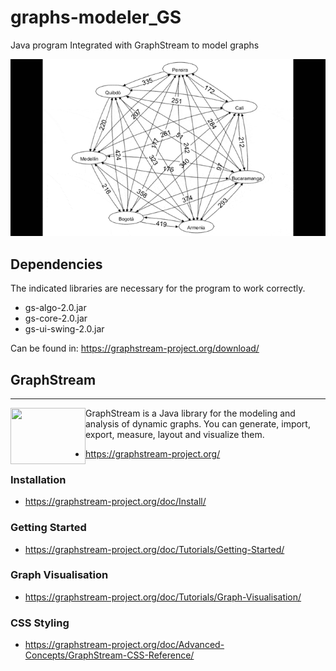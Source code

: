 # graphs-modeler_GS
Java program Integrated with GraphStream to model graphs

![](https://raw.githubusercontent.com/J020203/graphs-modeler_GS/main/multimediaFiles/graphCities.gif)

## Dependencies
The indicated libraries are necessary for the program to work correctly.

- gs-algo-2.0.jar
- gs-core-2.0.jar
- gs-ui-swing-2.0.jar

Can be found in: https://graphstream-project.org/download/

## GraphStream
---
<p>
<img src="https://img.youtube.com/vi/XX5rRF6uxow/1.jpg" width="120" height="90" align="left"/> GraphStream is a Java library for the modeling and analysis of dynamic graphs. You can generate, import, export, measure, layout and visualize them.
 </p>
  
- https://graphstream-project.org/

### Installation
- https://graphstream-project.org/doc/Install/
### Getting Started
- https://graphstream-project.org/doc/Tutorials/Getting-Started/
### Graph Visualisation
- https://graphstream-project.org/doc/Tutorials/Graph-Visualisation/
### CSS Styling
- https://graphstream-project.org/doc/Advanced-Concepts/GraphStream-CSS-Reference/
